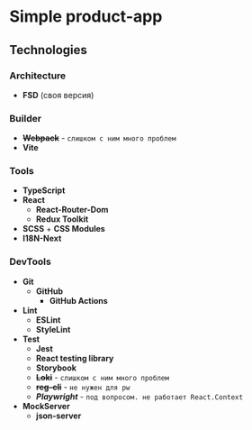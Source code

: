 # Simple product-app

## Technologies

### Architecture

- **FSD** (своя версия)

### Builder

- **~~Webpack~~** - `слишком с ним много проблем`
- **Vite**

### Tools

- **TypeScript**
- **React**
    - **React-Router-Dom**
    - **Redux Toolkit**
- **SCSS** + **CSS Modules**
- **I18N-Next**

### DevTools

- **Git**
    - **GitHub**
        - **GitHub Actions**
- **Lint**
    - **ESLint**
    - **StyleLint**
- **Test**
    - **Jest**
    - **React testing library**
    - **Storybook**
    - **~~Loki~~** - `слишком с ним много проблем`
    - **~~reg-cli~~** - `не нужен для pw`
    - **_Playwright_** - `под вопросом. не работает React.Context`
- **MockServer**
    - **json-server**